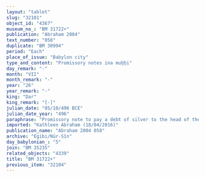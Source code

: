 ```yaml
---
layout: "tablet"
slug: "32101"
object_id: "4367"
museum_no_: "BM 31722+"
publication: "Abraham 2004"
text_number: "058"
duplicate: "BM 30994"
period: "Each"
place_of_issue: "Babylon city"
type_and_content: "Promissory notes ina muẖẖi"
day_remark: "-"
month: "VII"
month_remark: "-"
year: "26"
year_remark: "-"
king: "Dar"
king_remark: "[-]"
julian_date: "05/10/496 BCE"
julian_date_year: "496"
paraphrase: "Promissory note to pay a debt of silver to the head of the Egibi family. Undertaking to return a register to the debtor upon repayment.<br /> <strong>B</strong> should pay 50 shekels of white, medium quality silver, of which 1/8 is alloy, which are due from him to <strong>A</strong> till the 20<sup>th</sup> Ta&scaron;rīt (VII) of the 26<sup>th</sup> year of Darius. As soon as he has paid, the creditor should give the register (<em>giṭṭu</em>) of the L&Uacute;.D&Iacute;M to him. Names of 5 witnesses and the scribe.<br /> <br /> <strong>A</strong>=Marduk-nāṣir-apli/Iddinaya//Egibi<sub> </sub>(=Marduk-nāṣir-apli/Itti-Marduk-balāṭu//Egibi);&nbsp;<strong>B</strong>=Nab&ucirc;-kuzub-ilī/Bēl-rēmanni//Eppe&scaron;-ilī"
imported: "Kathleen Abraham (18/04/2016)"
publication_name: "Abraham 2004 058"
archive: "Egibi/Nūr-Sîn"
day_babylonian_: "5"
join: "BM 35235"
related_objects: "4339"
title: "BM 31722+"
previous_item: "32104"
---
```


